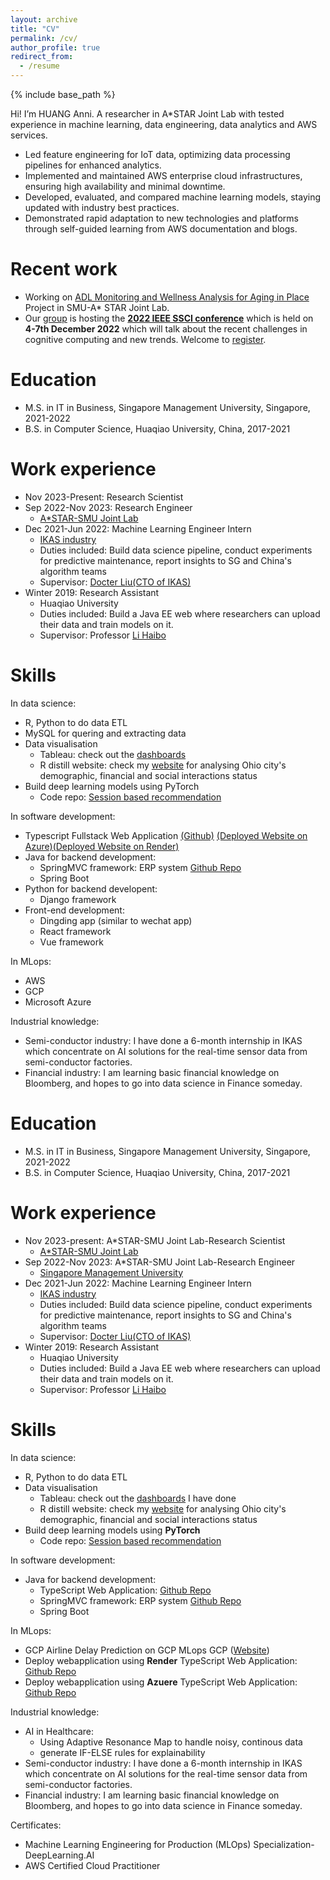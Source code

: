 ```yaml
---
layout: archive
title: "CV"
permalink: /cv/
author_profile: true
redirect_from:
  - /resume
---
```


{% include base_path %}

Hi! I’m HUANG Anni.
A researcher in A*STAR Joint Lab with tested experience in machine learning, data engineering, data analytics and AWS services.
- Led feature engineering for IoT data, optimizing data processing pipelines for enhanced analytics.
- Implemented and maintained AWS enterprise cloud infrastructures, ensuring high availability and minimal downtime.
- Developed, evaluated, and compared machine learning models, staying updated with industry best practices.
- Demonstrated rapid adaptation to new technologies and platforms through self-guided learning from AWS documentation and blogs.

Recent work
======

* Working on [ADL Monitoring and Wellness Analysis for Aging in Place](https://site.smu.edu.sg/sajl#research-pillars/human-ai-synergy) Project in SMU-A* STAR Joint Lab. 
* Our [group](https://sites.google.com/smu.edu.sg/cognitiveandneuralcomputing/home) is hosting the **[2022 IEEE SSCI conference](https://www.ieeessci2022.org/index.html)** which is held on **4-7th December 2022** which will talk about the recent challenges in cognitive computing and new trends. Welcome to [register](https://www.ieeessci2022.org/registration.html).

Education
======

* M.S. in IT in Business, Singapore Management University, Singapore, 2021-2022
* B.S. in Computer Science, Huaqiao University, China, 2017-2021

Work experience
======
* Nov 2023-Present: Research Scientist
* Sep 2022-Nov 2023: Research Engineer
  * [A*STAR-SMU Joint Lab](https://site.smu.edu.sg/sajl)
* Dec 2021-Jun 2022: Machine Learning Engineer Intern
  * [IKAS industry](https://www.ikasinfo.com/)
  * Duties included: Build data science pipeline, conduct experiments for predictive maintenance, report insights to SG and China's algorithm teams
  * Supervisor: [Docter Liu(CTO of IKAS)](https://www.linkedin.com/in/bin-liu-phd-pmp-aa338760/?originalSubdomain=sg)
* Winter 2019: Research Assistant
  * Huaqiao University
  * Duties included: Build a Java EE web where researchers can upload their data and train models on it.
  * Supervisor: Professor [Li Haibo](https://faculty.hqu.edu.cn/lihaibo/en/index.htm)  
  
Skills
======
In data science:

* R, Python to do data ETL
* MySQL for quering and extracting data
* Data visualisation
  * Tableau: check out the [dashboards](https://public.tableau.com/app/profile/huang.anni/)
  * R distill website: check my [website](https://www.linkedin.com/in/annihuang2021/overlay/1635495604261/single-media-viewer/) for analysing Ohio city's demographic, financial and social interactions status
* Build deep learning models using PyTorch
  * Code repo: [Session based recommendation](https://github.com/AmazingDD/serenRec/tree/dev/seren/model)

In software development:
* Typescript Fullstack Web Application [(Github)](https://github.com/WideSu?tab=repositories) [(Deployed Website on Azure)](https://typescript-fullstack.azurewebsites.net/)[(Deployed Website on Render)](https://dashboard.render.com/web/srv-clecb7vgsrdc739rgte0)
* Java for backend development:
  * SpringMVC framework: ERP system [Github Repo](https://github.com/WideSu/JavaEEWeb)
  * Spring Boot
* Python for backend developent:
  * Django framework
* Front-end development:
  * Dingding app (similar to wechat app)
  * React framework
  * Vue framework

In MLops:
* AWS
* GCP
* Microsoft Azure

Industrial knowledge:
* Semi-conductor industry: I have done a 6-month internship in IKAS which concentrate on AI solutions for the real-time sensor data from semi-conductor factories.
* Financial industry: I am learning basic financial knowledge on Bloomberg, and hopes to go into data science in Finance someday.

Education
======
* M.S. in IT in Business, Singapore Management University, Singapore, 2021-2022
* B.S. in Computer Science, Huaqiao University, China, 2017-2021

Work experience
======
* Nov 2023-present: A*STAR-SMU Joint Lab-Research Scientist
  * [ A*STAR-SMU Joint Lab](https://site.smu.edu.sg/sajl)
* Sep 2022-Nov 2023: A*STAR-SMU Joint Lab-Research Engineer
  * [Singapore Management University](https://www.smu.edu.sg/)
* Dec 2021-Jun 2022: Machine Learning Engineer Intern
  * [IKAS industry](https://www.ikasinfo.com/)
  * Duties included: Build data science pipeline, conduct experiments for predictive maintenance, report insights to SG and China's algorithm teams
  * Supervisor: [Docter Liu(CTO of IKAS)](https://www.linkedin.com/in/bin-liu-phd-pmp-aa338760/?originalSubdomain=sg)
* Winter 2019: Research Assistant
  * Huaqiao University
  * Duties included: Build a Java EE web where researchers can upload their data and train models on it.
  * Supervisor: Professor [Li Haibo](https://faculty.hqu.edu.cn/lihaibo/en/index.htm)  
  
Skills
======
In data science:

* R, Python to do data ETL
* Data visualisation
  * Tableau: check out the [dashboards](https://public.tableau.com/app/profile/huang.anni/) I have done
  * R distill website: check my [website](https://www.linkedin.com/in/annihuang2021/overlay/1635495604261/single-media-viewer/) for analysing Ohio city's demographic, financial and social interactions status
* Build deep learning models using **PyTorch**
  * Code repo: [Session based recommendation](https://github.com/AmazingDD/serenRec/tree/dev/seren/model)

In software development:
* Java for backend development:
  * TypeScript Web Application: [Github Repo](https://github.com/WideSu/TypeScript-Node-Starter)
  * SpringMVC framework: ERP system [Github Repo](https://github.com/WideSu/JavaEEWeb)
  * Spring Boot

In MLops:
* GCP
  Airline Delay Prediction on GCP MLops GCP ([Website](https://widesu.github.io/projects/project-3/))
* Deploy webapplication using **Render**
  TypeScript Web Application: [Github Repo](https://typescript-v2.onrender.com)
* Deploy webapplication using **Azuere**
  TypeScript Web Application: [Github Repo](https://typescript-fullstack.azurewebsites.net/)

Industrial knowledge:
* AI in Healthcare:
  * Using Adaptive Resonance Map to handle noisy, continous data 
  * generate IF-ELSE rules for explainability
* Semi-conductor industry: I have done a 6-month internship in IKAS which concentrate on AI solutions for the real-time sensor data from semi-conductor factories.
* Financial industry: I am learning basic financial knowledge on Bloomberg, and hopes to go into data science in Finance someday.

Certificates:
* Machine Learning Engineering for Production (MLOps) Specialization-DeepLearning.AI
* AWS Certified Cloud Practitioner

<!-- Publications
======
  <ul>{% for post in site.publications %}
    {% include archive-single-cv.html %}
  {% endfor %}</ul>
  
Talks
======
  <ul>{% for post in site.talks %}
    {% include archive-single-talk-cv.html %}
  {% endfor %}</ul>
  
Service and leadership
======
* Currently signed in to 43 different slack teams -->
